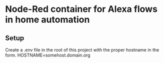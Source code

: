# Node-Red container for Alexa flows in home automation

## Setup

Create a .env file in the root of this project with the proper hostname in the form. HOSTNAME=somehost.domain.org
